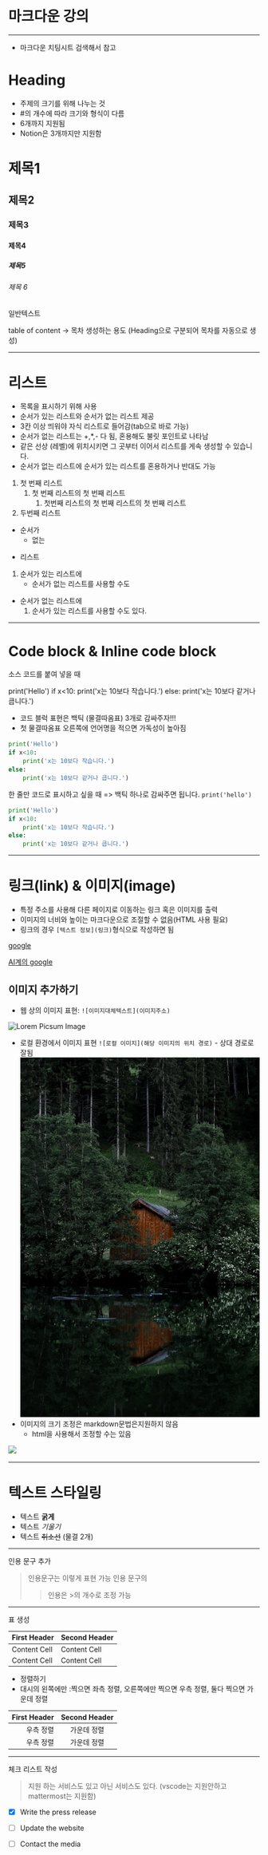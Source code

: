 # 마크다운 강의
---
* 마크다운 치팅시트 검색해서 참고
# Heading 
 * 주제의 크기를 위해 나누는 것
 * #의 개수에 따라 크기와 형식이 다름
 * 6개까지 지원됨
 * Notion은 3개까지만 지원함
 # 제목1
 ## 제목2
 ### 제목3
 #### 제목4
 ##### 제목5
 ###### 제목 6

 일반텍스트

 table of content -> 목차 생성하는 용도 (Heading으로 구분되어 목차를 자동으로 생성)

---

# 리스트
* 목록을 표시하기 위해 사용
* 순서가 있는 리스트와 순서가 없는 리스트 제공
* 3칸 이상 띄워야 자식 리스트로 들어감(tab으로 바로 가능)
* 순서가 없는 리스트는 +,*,- 다 됨, 혼용해도 불릿 포인트로 나타남
* 같은 선상 (레벨)에 위치시키면 그 곳부터 이어서 리스트를 게속 생성할 수 있습니다.
* 순서가 없는 리스트에 순서가 있는 리스트를 혼용하거나 반대도 가능
1. 첫 번째 리스트
   1. 첫 번째 리스트의 첫 번째 리스트
      1. 첫번째 리스트의 첫 번째 리스트의 첫 번째 리스트
2. 두번째 리스트
- 순서가
  * 없는
+ 리스트
1. 순서가 있는 리스트에
    * 순서가 없는 리스트를 사용할 수도
* 순서가 없는 리스트에
    1. 순서가 있는 리스트를 사용할 수도 있다.
---
# Code block & Inline code block
소스 코드를 붙여 넣을 때

print('Hello')
if x<10:
    print('x는 10보다 작습니다.')
else:
    print('x는 10보다 같거나 큽니다.')

* 코드 블럭 표현은 백틱 (물결따옴표) 3개로 감싸주자!!!
* 첫 물결따옴표 오른쪽에 언어명을 적으면 가독성이 높아짐 
```python
print('Hello')
if x<10:
    print('x는 10보다 작습니다.')
else:
    print('x는 10보다 같거나 큽니다.')
```
한 줄만 코드로 표시하고 싶을 때 
=> 백틱 하나로 감싸주면 됩니다.
`print('hello')`

```python
print('Hello')
if x<10:
    print('x는 10보다 작습니다.')
else:
    print('x는 10보다 같거나 큽니다.')
```
---
# 링크(link) & 이미지(image)
* 특정 주소를 사용해 다른 페이지로 이동하는 링크 혹은 이미지를 출력
* 이미지의 너비와 높이는 마크다운으로 조절할 수 없음(HTML 사용 필요)
* 링크의 경우 `[텍스트 정보](링크)`형식으로 작성하면 됨


[google](https://www.google.com/)

[AI계의 google](https://www.perplexity.ai/)
## 이미지 추가하기
* 웹 상의 이미지 표현: 
`![이미지대체텍스트](이미지주소)`

![Lorem Picsum Image](https://picsum.photos/200/300)

* 로컬 환경에서 이미지 표현
`![로컬 이미지](해당 이미지의 위치 경로)` - 상대 경로로 잘됨
![cloud](./img.jpg)
* 이미지의 크기 조정은 markdown문법은지원하지 않음
    * html을 사용해서 조정할 수는 있음
<img src="C:/Users/Startcamp/0711-Day2/img.jpg" width="100">

---
# 텍스트 스타일링 
* 텍스트 **굵게**
* 텍스트 *기울기*
* 텍스트 ~~취소선~~ (물결 2개)

---
인용 문구 추가 
> 인용문구는 이렇게 표현 가능
> 인용 문구의
>> 인용은 >의 개수로 조정 가능

---
표 생성

| First Header  | Second Header |
| ------------- | ------------- |
| Content Cell  | Content Cell  |
| Content Cell  | Content Cell  |

* 정렬하기 
* 대시의 왼쪽에만 :찍으면 좌측 정렬, 오른쪽에만 찍으면 우측 정렬, 둘다 찍으면 가운데 정렬 

| First Header  | Second Header |
| -------------: | :-------------: |
| 우측 정렬   | 가운데 정렬  |
| 우측 정렬   | 가운데 정렬   |

---
체크 리스트 작성
> 지원 하는 서비스도 있고 아닌 서비스도 있다. (vscode는 지원안하고 mattermost는 지원함)
- [x] Write the press release
- [ ] Update the website
- [ ] Contact the media

